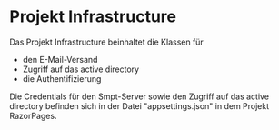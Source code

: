 ﻿# Projekt Infrastructure

Das Projekt Infrastructure beinhaltet die Klassen für 
- den E-Mail-Versand
- Zugriff auf das active directory
- die Authentifizierung


Die Credentials für den Smpt-Server sowie den Zugriff 
auf das active directory befinden sich in der Datei 
"appsettings.json" in dem Projekt RazorPages.